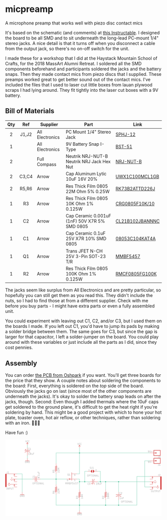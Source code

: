 # micpreamp
A microphone preamp that works well with piezo disc contact mics

It's based on the schematic (and comments) at [this Instructable](https://www.instructables.com/id/Guitar-Contact-Microphone-Preamp/). I designed the board to be all SMD and to sit underneath the long-lead PC-mount 1/4" stereo jacks. A nice detail is that it turns off when you disconnect a cable from the output jack, so there's no on-off switch for the unit. 

I made these for a workshop that I did at the Haystack Mountain School of Crafts, for the 2018 MassArt Alumni Retreat. I soldered all the SMD components beforehand and participants soldered the jacks and the battery snaps. Then they made contact mics from piezo discs that I supplied. These preamps worked great to get better sound out of the contact mics. I've included the files that I used to laser cut little boxes from lauan plywood scraps I had lying around. They fit tightly into the laser cut boxes with a 9V battery. 

## Bill of Materials

| Qty | Ref | Supplier        | Part                      | Link  |
|:---:|:---:|--------------- | ------------------------- | ----- |
| 2   | J1,J2 | All Electronics | PC Mount 1/4" Stereo Jack |  [SPHJ-12](https://www.allelectronics.com/item/sphj-12/stereo-1/4-phone-jack-pc-mount/1.html) |
| 1   |       | All Electronics | 9V Battery Snap I-Type    |  [BST-51](https://www.allelectronics.com/item/bst-51/9v-battery-snap-i-type/1.html) 
| 2   |       | Full Compass    | Neutrik NRJ-NUT-B Neutrik NRJ Jack Hex Nut | [NRJ-NUT-B](https://www.fullcompass.com/prod/119396-neutrik-nrj-nut-b-neutrik-nrj-jack-hex-nut) |
| 2   | C3,C4 | Arrow | Cap Aluminum Lytic 10uF 16V 20%  | [UWX1C100MCL1GB](https://www.arrow.com/en/products/uwx1c100mcl1gb/nichicon) |
| 2   | R5,R6 | Arrow | Res Thick Film 0805 22M Ohm 5% 0.25W  | [RK73B2ATTD226J](https://www.arrow.com/en/products/rk73b2attd226j/koa-speer-electronics) |
| 1   | R3    | Arrow | Res Thick Film 0805 10K Ohm 1% 0.125W  | [CRG0805F10K/10](https://www.arrow.com/en/products/crg0805f10k10/te-connectivity) |
| 1   | C2    | Arrow | Cap Ceramic 0.001uF (1nF) 50V X7R 5% SMD 0805  | [CL21B102JBANNNC](https://www.arrow.com/en/products/cl21b102jbannnc/samsung-electro-mechanics) |
| 1   | C1    | Arrow | Cap Ceramic 0.1uF 25V X7R 10% SMD 0805  | [08053C104KAT4A](https://www.arrow.com/en/products/08053c104kat4a/avx) |
| 1   | Q1 | Arrow | Trans JFET N-CH 25V 3-Pin SOT-23 T/R  | [MMBF5457](https://www.arrow.com/en/products/mmbf5457/on-semiconductor) |
| 1   | R2 | Arrow | Res Thick Film 0805 100K Ohm 1% 0.125W  | [RMCF0805FG100K](https://www.arrow.com/en/products/rmcf0805fg100k/stackpole-electronics) |

The jacks seem like surplus from All Electronics and are pretty particular, so hopefully you can still get them as you read this. They didn't include the nuts, so I had to find those at from a different supplier. Check with me before you buy parts - I might have extra parts or even a fully assembled unit.

You could experiment with leaving out C1, C2, and/or C3, but I used them on the boards I made. If you left out C1, you'd have to jump its pads by making a solder bridge between them. The same goes for C3, but since the gap is larger for that capacitor, I left a solder-jumper on the board. You could play around with these variables or just include all the parts as I did, since they cost pennies.

## Assembly

You can order [the PCB from Oshpark](https://oshpark.com/shared_projects/s4lVvGy5) if you want. You'll get three boards for the price that they show. A couple notes about soldering the components to the board: First, everything is soldered on the *top* side of the board. Obviously the jacks go on last (since most of the other components are underneath the jacks). It's okay to solder the battery snap leads on after the jacks, though. Second: Even though I added thermals where the 10uF caps get soldered to the ground plane, it's difficult to get the heat right if you're soldering by hand. This might be a good project with which to hone your hot plate, toaster oven, hot air reflow, or other techniques, rather than soldering with an iron. 🤷🏽‍♂️

Have fun :)

![schematic](schematic.png)
